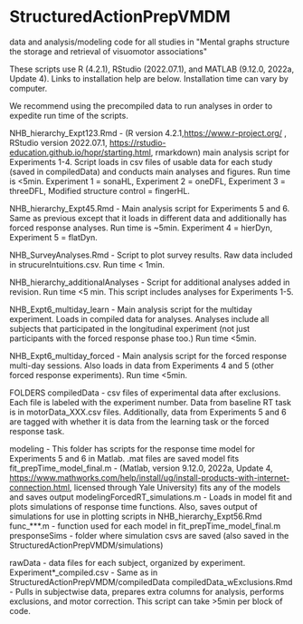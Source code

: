 # StructuredActionPrepVMDM
data and analysis/modeling code for all studies in "Mental graphs structure the storage and retrieval of visuomotor associations"

These scripts use R (4.2.1), RStudio (2022.07.1), and MATLAB (9.12.0, 2022a, Update 4). Links to installation help are below. Installation time can vary by computer.

We recommend using the precompiled data to run analyses in order to expedite run time of the scripts. 

NHB_hierarchy_Expt123.Rmd - (R version 4.2.1,https://www.r-project.org/ , RStudio version 2022.07.1, https://rstudio-education.github.io/hopr/starting.html, rmarkdown) main analysis script for Experiments 1-4. Script loads in csv files of usable data for each study (saved in compiledData) and conducts main analyses and figures. Run time is <5min. Experiment 1 = sonaHL, Experiment 2 = oneDFL, Experiment 3 = threeDFL, Modified structure control = fingerHL.

NHB_hierarchy_Expt45.Rmd - Main analysis script for Experiments 5 and 6. Same as previous except that it loads in different data and additionally has forced response analyses. Run time is ~5min. Experiment 4 = hierDyn, Experiment 5 = flatDyn.

NHB_SurveyAnalyses.Rmd - Script to plot survey results. Raw data included in strucureIntuitions.csv. Run time < 1min.

NHB_hierarchy_additionalAnalyses - Script for additional analyses added in revision. Run time <5 min. This script includes analyses for Experiments 1-5.

NHB_Expt6_multiday_learn - Main analysis script for the multiday experiment. Loads in compiled data for analyses. Analyses include all subjects that participated in the longitudinal experiment (not just participants with the forced response phase too.) Run time <5min.

NHB_Expt6_multiday_forced - Main analysis script for the forced response multi-day sessions. Also loads in data from Experiments 4 and 5 (other forced response experiments). Run time <5min.

FOLDERS
compiledData - csv files of experimental data after exclusions. Each file is labeled with the experiment number. Data from baseline RT task is in motorData_XXX.csv files. Additionally, data from Experiments 5 and 6 are tagged with whether it is data from the learning task or the forced response task.

modeling - This folder has scripts for the response time model for Experiments 5 and 6 in Matlab.
  .mat files are saved model fits
  fit_prepTime_model_final.m - (Matlab, version 9.12.0, 2022a, Update 4, https://www.mathworks.com/help/install/ug/install-products-with-internet-connection.html, licensed through Yale University) fits any of the models and saves output
  modelingForcedRT_simulations.m - Loads in model fit and plots simulations of response time functions. Also, saves    output of simulations for use in plotting scripts in NHB_hierarchy_Expt56.Rmd
  func_***.m - function used for each model in fit_prepTime_model_final.m
  presponseSims - folder where simulation csvs are saved (also saved in the StructuredActionPrepVMDM/simulations)

rawData - data files for each subject, organized by experiment.
  Experiment*_compiled.csv - Same as in StructuredActionPrepVMDM/compiledData
  compiledData_wExclusions.Rmd - Pulls in subjectwise data, prepares extra columns for analysis, performs exclusions, and motor correction. This script can take >5min per block of code.
